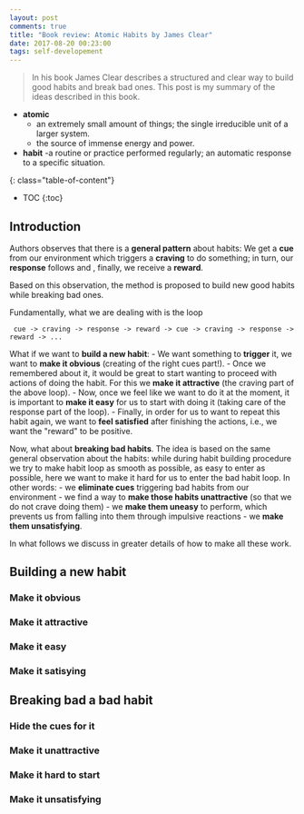 ```yaml
---
layout: post
comments: true
title: "Book review: Atomic Habits by James Clear"
date: 2017-08-20 00:23:00
tags: self-developement
---
```


> In his book James Clear describes a structured and clear way to build good habits and break bad ones. This post is my summary of the ideas described in this book.

<!--more-->
- **atomic** 
    - an extremely small amount of things; the single irreducible unit of a larger system. 
    - the source of immense energy and power. 
- **habit** 
    -a routine or practice performed regularly; an automatic response to a specific situation. 
  
{: class="table-of-content"}
* TOC
{:toc}

## Introduction

Authors observes that there is a **general pattern** about habits: We get a **cue** from our environment which triggers a **craving** to do something; in turn, our **response** follows and , finally, we receive a **reward**. 

Based on this observation, the method is proposed to build new good habits while breaking bad ones. 

Fundamentally, what we are dealing with is the loop 
     
     cue -> craving -> response -> reward -> cue -> craving -> response -> reward -> ...

What if we want to **build a new habit**:
    - We want something to **trigger** it, we want to **make it obvious** (creating of the right cues part!).
    - Once we remembered about it, it would be great to start wanting to proceed with actions of doing the habit. For this we **make it attractive** (the craving part of the above loop).
    - Now, once we feel like we want to do it at the moment, it is important to **make it easy** for us to start with doing it (taking care of the response part of the loop).
    - Finally, in order for us to want to repeat this habit again, we want to **feel satisfied** after finishing the actions, i.e., we want the "reward" to be positive.

Now, what about **breaking bad habits**. The idea is based on the same general observation about the habits: while during habit building procedure we try to make habit loop as smooth as possible, as easy to enter as possible, here we want to make it hard for us to enter the bad habit loop. In other words:
    - we **eliminate cues** triggering bad habits from our environment
    - we find a way to **make those habits unattractive** (so that we do not crave doing them)
    - we **make them uneasy** to perform, which prevents us from falling into them through impulsive reactions
    - we **make them unsatisfying**.

In what follows we discuss in greater details of how to make all these work.

## Building a new habit
### Make it obvious 
### Make it attractive
### Make it easy
### Make it satisying

## Breaking bad a bad habit
### Hide the cues for it 
### Make it unattractive
### Make it hard to start
### Make it unsatisfying 







